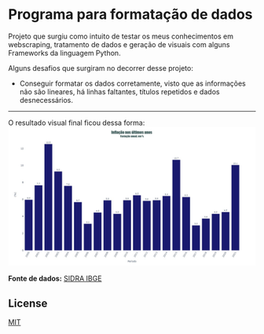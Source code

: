 # Programa para formatação de dados

Projeto que surgiu como intuito de testar os meus conhecimentos em webscraping, tratamento de dados e geração de visuais com alguns Frameworks da linguagem Python.

Alguns desafios que surgiram no decorrer desse projeto:
- Conseguir formatar os dados corretamente, visto que as informações não são lineares, há linhas faltantes, títulos repetidos e dados desnecessários.
---
O resultado visual final ficou dessa forma:
![alt_text](https://github.com/vitoleite/ipca_grafico_dados/blob/main/output/figura_final.jpeg)

**Fonte de dados:** [SIDRA IBGE](https://sidra.ibge.gov.br/tabela/1737)

## License
[MIT](https://choosealicense.com/licenses/mit/)